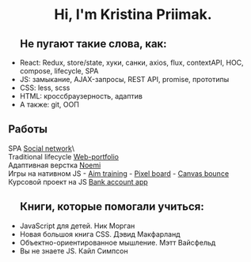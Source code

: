 <h1 align="center">Hi, I'm Kristina Priimak.</h1>

<ul>
<h2>Не пугают такие слова, как:</h2>
<li>React: Redux, store/state, хуки, санки, axios, flux, contextAPI, HOC, compose, lifecycle, SPA</li>
<li>JS: замыкание,  AJAX-запросы, REST API, promise, прототипы</li>
<li>CSS: less, scss</li>
<li>HTML: кроссбраузерность, адаптив</li>
<li>А также: git, ООП</li>
</ul>

<h2>Работы</h2>
SPA <a href="https://github.com/KrisPrymak/forest_network">Social network</a>\
<br>
Traditional lifecycle <a href="https://github.com/KrisPrymak/portfolio">Web-portfolio</a>
<br>
Адаптивная верстка <a href="https://krisprymak.github.io/Noemi/">Noemi</a>
<br>
Игры на нативном JS
- <a href="https://krisprymak.github.io/aim_training/">Aim training</a>
- <a href="https://krisprymak.github.io/contentGeneration/">Pixel board</a>
- <a href="https://krisprymak.github.io/Bounce/">Canvas bounce</a>
<br>
Курсовой проект на JS <a href="https://github.com/KrisPrymak/bank_account_app/">Bank account app</a>

<ul> 
<h2>Книги, которые помогали учиться:</h2>
<li>JavaScript для детей. Ник Морган</li>
<li>Новая большоя книга CSS. Дэвид Макфарланд</li>
<li>Объектно-ориентированное мышление. Мэтт Вайсфельд</li>
<li>Вы не знаете JS. Кайл Симпсон</li>
</ul> 